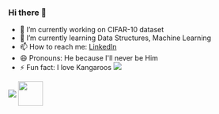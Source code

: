 ### Hi there 👋


<!-- **joseph27choi/joseph27choi** is a ✨ _special_ ✨ repository because its `README.md` (this file) appears on your GitHub profile.

Here are some ideas to get you started: -->

- 🔭 I’m currently working on CIFAR-10 dataset
- 🌱 I’m currently learning Data Structures, Machine Learning
- 📫 How to reach me: <a href="https://www.linkedin.com/in/josephchoi27-ece/">LinkedIn</a>
- 😄 Pronouns: He because I'll never be Him
- ⚡ Fun fact: I love Kangaroos <img src="https://media.tenor.com/lcTJlAH78GsAAAAM/hold-me-cute.gif">



<img align="center" src="https://github-readme-stats.vercel.app/api?username=joseph27choi&show_icons=true&theme=radical%22/%3E" />
<img align="center" src="https://github-readme-streak-stats.herokuapp.com/?user=joseph27choi" height="50"/>
